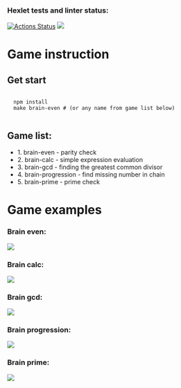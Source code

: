 ### Hexlet tests and linter status:
[![Actions Status](https://github.com/HHelenN/frontend-project-lvl1/workflows/hexlet-check/badge.svg)](https://github.com/HHelenN/frontend-project-lvl1/actions)
<a href="https://codeclimate.com/github/HHelenN/frontend-project-lvl1/maintainability"><img src="https://api.codeclimate.com/v1/badges/b008e370353306b2f81d/maintainability" /></a><br/>
<h1>Game instruction</h1>
<h2>Get start</h2>

```
  
  npm install
  make brain-even # (or any name from game list below)
  
```
<h2>Game list:</h2>
<ul>
  <li>1. brain-even - parity check </li>
  <li>2. brain-calc - simple expression evaluation</li>
  <li>3. brain-gcd - finding the greatest common divisor</li>
  <li>4. brain-progression - find missing number in chain</li>
  <li>5. brain-prime - prime check</li>
</ul>
<h1>Game examples</h1>
<h3>Brain even:</h3>
<a href="https://asciinema.org/a/r4eD7OI1uCVxoiCl5B2azRONn" target="_blank"><img src="https://asciinema.org/a/r4eD7OI1uCVxoiCl5B2azRONn.svg" /></a>
<h3>Brain calc:</h3>
<a href="https://asciinema.org/a/QAp1esxsoHT0clrMcB31wEtJE" target="_blank"><img src="https://asciinema.org/a/QAp1esxsoHT0clrMcB31wEtJE.svg" /></a>
<h3>Brain gcd:</h3>
<a href="https://asciinema.org/a/bKNLdjboZDZBI5aPiWph1PjhI" target="_blank"><img src="https://asciinema.org/a/bKNLdjboZDZBI5aPiWph1PjhI.svg" /></a>
<h3>Brain progression:</h3>
<a href="https://asciinema.org/a/lVF4fth4FGqv0LQsKlQMlQt35" target="_blank"><img src="https://asciinema.org/a/lVF4fth4FGqv0LQsKlQMlQt35.svg" /></a>
<h3>Brain prime:</h3>
<a href="https://asciinema.org/a/FMpq5V7wuoUzpN8qdxBtxDyi1" target="_blank"><img src="https://asciinema.org/a/FMpq5V7wuoUzpN8qdxBtxDyi1.svg" /></a>
